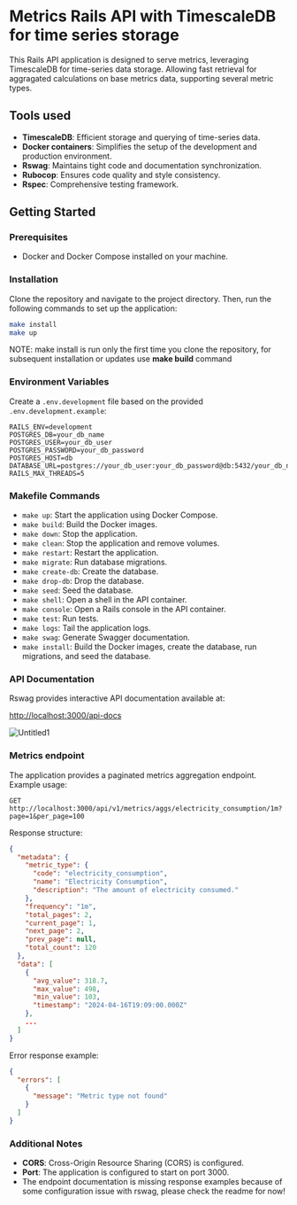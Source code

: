 
# Metrics Rails API with TimescaleDB for time series storage

This Rails API application is designed to serve metrics, leveraging TimescaleDB for time-series data storage. Allowing fast retrieval for aggragated calculations on base metrics data, supporting several metric types.

## Tools used

- **TimescaleDB**: Efficient storage and querying of time-series data.
- **Docker containers**: Simplifies the setup of the development and production environment.
- **Rswag**: Maintains tight code and documentation synchronization.
- **Rubocop**: Ensures code quality and style consistency.
- **Rspec**: Comprehensive testing framework.

## Getting Started

### Prerequisites

- Docker and Docker Compose installed on your machine.

### Installation

Clone the repository and navigate to the project directory. Then, run the following commands to set up the application:

```bash
make install
make up
```

NOTE: make install is run only the first time you clone the repository, for subsequent installation or updates use **make build** command

### Environment Variables

Create a `.env.development` file based on the provided `.env.development.example`:

```dotenv
RAILS_ENV=development
POSTGRES_DB=your_db_name
POSTGRES_USER=your_db_user
POSTGRES_PASSWORD=your_db_password
POSTGRES_HOST=db
DATABASE_URL=postgres://your_db_user:your_db_password@db:5432/your_db_name
RAILS_MAX_THREADS=5
```

### Makefile Commands

- `make up`: Start the application using Docker Compose.
- `make build`: Build the Docker images.
- `make down`: Stop the application.
- `make clean`: Stop the application and remove volumes.
- `make restart`: Restart the application.
- `make migrate`: Run database migrations.
- `make create-db`: Create the database.
- `make drop-db`: Drop the database.
- `make seed`: Seed the database.
- `make shell`: Open a shell in the API container.
- `make console`: Open a Rails console in the API container.
- `make test`: Run tests.
- `make logs`: Tail the application logs.
- `make swag`: Generate Swagger documentation.
- `make install`: Build the Docker images, create the database, run migrations, and seed the database.

### API Documentation

Rswag provides interactive API documentation available at:

[http://localhost:3000/api-docs](http://localhost:3000/api-docs)

![Untitled1](https://github.com/Mustapha90/metrics-backend/assets/18019846/25ad1778-f369-4870-9016-884a5f9128af)

### Metrics endpoint

The application provides a paginated metrics aggregation endpoint. Example usage:

```
GET http://localhost:3000/api/v1/metrics/aggs/electricity_consumption/1m?page=1&per_page=100
```

Response structure:

```json
{
  "metadata": {
    "metric_type": {
      "code": "electricity_consumption",
      "name": "Electricity Consumption",
      "description": "The amount of electricity consumed."
    },
    "frequency": "1m",
    "total_pages": 2,
    "current_page": 1,
    "next_page": 2,
    "prev_page": null,
    "total_count": 120
  },
  "data": [
    {
      "avg_value": 318.7,
      "max_value": 498,
      "min_value": 103,
      "timestamp": "2024-04-16T19:09:00.000Z"
    },
    ...
  ]
}
```

Error response example:

```json
{
  "errors": [
    {
      "message": "Metric type not found"
    }
  ]
}
```

### Additional Notes

- **CORS**: Cross-Origin Resource Sharing (CORS) is configured.
- **Port**: The application is configured to start on port 3000.
- The endpoint documentation is missing response examples because of some configuration issue with rswag, please check the readme for now!
